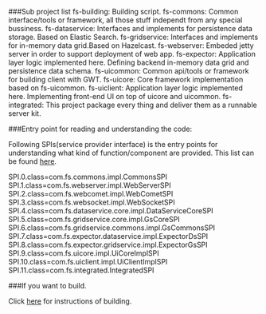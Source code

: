 
###Sub project list
fs-building:	Building script.
fs-commons:		Common interface/tools or framework, all those stuff independt from any special bussiness.
fs-dataservice:	Interfaces and implements for persistence data storage. Based on Elastic Search.
fs-gridservice:	Interfaces and implements for in-memory data grid.Based on Hazelcast.
fs-webserver:	Embeded jetty server in order to support deployment of web app.
fs-expector:	Application layer logic implemented here. Defining backend in-memory data grid and persistence data schema.
fs-uicommon:	Common api/tools or framework for building client with GWT.
fs-uicore:		Core framework implementation based on fs-uicommon.
fs-uiclient:	Application layer logic implemented here. Implementing front-end UI on top of uicore and uicommon.
fs-integrated:	This project package every thing and deliver them as a runnable server kit.

###Entry point for reading and understanding the code:

Following SPIs(service provider interface) is the entry points for understanding what kind of function/component are provided. This list can be found [here](fs-integrated/src/impl/dist/conf/fs-spim.properties).

SPI.0.class=com.fs.commons.impl.CommonsSPI
SPI.1.class=com.fs.webserver.impl.WebServerSPI
SPI.2.class=com.fs.webcomet.impl.WebCometSPI
SPI.3.class=com.fs.websocket.impl.WebSocketSPI
SPI.4.class=com.fs.dataservice.core.impl.DataServiceCoreSPI
SPI.5.class=com.fs.gridservice.core.impl.GsCoreSPI
SPI.6.class=com.fs.gridservice.commons.impl.GsCommonsSPI
SPI.7.class=com.fs.expector.dataservice.impl.ExpectorDsSPI
SPI.8.class=com.fs.expector.gridservice.impl.ExpectorGsSPI
SPI.9.class=com.fs.uicore.impl.UiCoreImplSPI
SPI.10.class=com.fs.uiclient.impl.UiClientImplSPI
SPI.11.class=com.fs.integrated.IntegratedSPI

###If you want to build.

Click [here](fs-building/readme.txt) for instructions of building.


